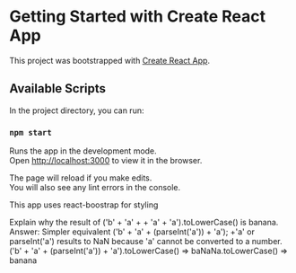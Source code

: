 # Getting Started with Create React App

This project was bootstrapped with [Create React App](https://github.com/facebook/create-react-app).

## Available Scripts

In the project directory, you can run:

### `npm start`

Runs the app in the development mode.\
Open [http://localhost:3000](http://localhost:3000) to view it in the browser.

The page will reload if you make edits.\
You will also see any lint errors in the console.

This app uses react-boostrap for styling


Explain why the result of ('b' + 'a' + + 'a' + 'a').toLowerCase() is banana.
Answer: 
Simpler equivalent ('b' + 'a' + (parseInt('a')) + 'a');
+'a' or parseInt('a') results to NaN because 'a' cannot be converted to a number.
('b' + 'a' + (parseInt('a')) + 'a').toLowerCase() => baNaNa.toLowerCase() => banana

